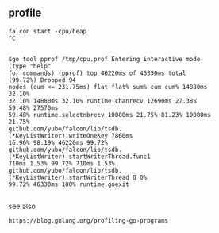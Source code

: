 <html lang="en">
<head>
<meta charset="utf-8">
<meta name="viewport" content="width=device-width, initial-scale=1">
<link rel="stylesheet" href="//cdnjs.cloudflare.com/ajax/libs/github-markdown-css/2.10.0/github-markdown.min.css">
<style>
	.markdown-body {
		box-sizing: border-box;
		min-width: 200px;
		max-width: 980px;
		margin: 0 auto;
		padding: 45px;
	}

	@media (max-width: 767px) {
		.markdown-body {
			padding: 15px;
		}
	}
</style> </head>
<body> <article class="markdown-body">

<h2>
<a id="user-content-profile" class="anchor" href="#profile" aria-hidden="true"><span aria-hidden="true" class="octicon octicon-link"></span></a>profile</h2>
<pre><code>falcon start -cpu/heap
^C

$go tool pprof  /tmp/cpu.prof 
Entering interactive mode (type "help" for commands)
(pprof) top
46220ms of 46350ms total (99.72%)
Dropped 94 nodes (cum &lt;= 231.75ms)
      flat  flat%   sum%        cum   cum%
   14880ms 32.10% 32.10%    14880ms 32.10%  runtime.chanrecv
   12690ms 27.38% 59.48%    27570ms 59.48%  runtime.selectnbrecv
   10080ms 21.75% 81.23%    10080ms 21.75%  github.com/yubo/falcon/lib/tsdb.(*KeyListWriter).writeOneKey
    7860ms 16.96% 98.19%    46220ms 99.72%  github.com/yubo/falcon/lib/tsdb.(*KeyListWriter).startWriterThread.func1
     710ms  1.53% 99.72%      710ms  1.53%  github.com/yubo/falcon/lib/tsdb.(*KeyListWriter).startWriterThread
         0     0% 99.72%    46330ms   100%  runtime.goexit
</code></pre>
<p>see also</p>
<pre><code>https://blog.golang.org/profiling-go-programs
</code></pre>
</article></body>
